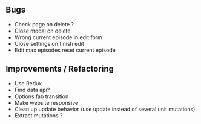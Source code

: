 ## Bugs
- Check page on delete ?
- Close modal on delete
- Wrong current episode in edit form
- Close settings on finish edit
- Edit max episodes reset current episode

## Improvements / Refactoring
- Use Redux
- Find data api?
- Options fab transition
- Make website responsive
- Clean up update behavior (use update instead of several unit mutations)
- Extract mutations ?
